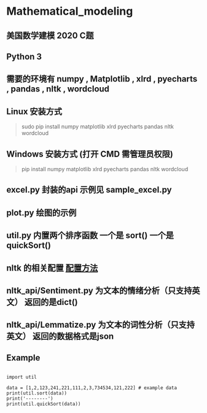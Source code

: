 # Mathematical_modeling

## 美国数学建模 2020 C题

## Python 3

## 需要的环境有 numpy , Matplotlib , xlrd , pyecharts , pandas , nltk , wordcloud

## Linux 安装方式

> sudo pip install numpy matplotlib xlrd pyecharts pandas nltk wordcloud

## Windows 安装方式 (打开 CMD 需管理员权限)

> pip install numpy matplotlib xlrd pyecharts pandas nltk wordcloud

## excel.py 封装的api 示例见 sample_excel.py

## plot.py 绘图的示例

## util.py 内置两个排序函数 一个是 sort() 一个是 quickSort()

## nltk 的相关配置 [配置方法](https://blog.itjoker.cn/post/iCBxLUOlf/)

## nltk_api/Sentiment.py 为文本的情绪分析（只支持英文） 返回的是dict()

## nltk_api/Lemmatize.py 为文本的词性分析（只支持英文） 返回的数据格式是json

## Example

```pythton

import util

data = [1,2,123,241,221,111,2,3,734534,121,222] # example data
print(util.sort(data))
print('--------')
print(util.quickSort(data))
```